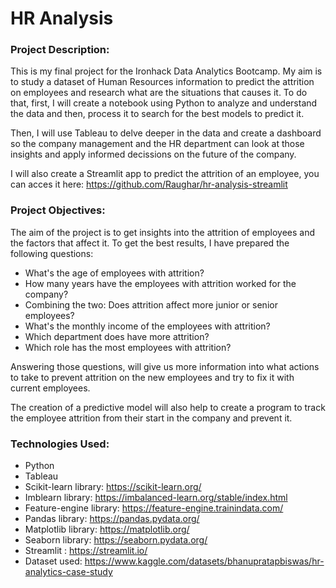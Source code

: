 # HR Analysis

### Project Description:
This is my final project for the Ironhack Data Analytics Bootcamp. My aim is to study a dataset of Human Resources information to predict the attrition on employees and research what are the situations that causes it. To do that, first, I will create a notebook using Python to analyze and understand the data and then, process it to search for the best models to predict it.

Then, I will use Tableau to delve deeper in the data and create a dashboard so the company management and the HR department can look at those insights and apply informed decissions on the future of the company.

I will also create a Streamlit app to predict the attrition of an employee, you can acces it here: https://github.com/Raughar/hr-analysis-streamlit

### Project Objectives:
The aim of the project is to get insights into the attrition of employees and the factors that affect it. To get the best results, I have prepared the following questions:

- What's the age of employees with attrition?
- How many years have the employees with attrition worked for the company?
- Combining the two: Does attrition affect more junior or senior employees?
- What's the monthly income of the employees with attrition?
- Which department does have more attrition?
- Which role has the most employees with attrition?

Answering those questions, will give us more information into what actions to take to prevent attrition on the new employees and try to fix it with current employees.

The creation of a predictive model will also help to create a program to track the employee attrition from their start in the company and prevent it.

### Technologies Used:
- Python
- Tableau
- Scikit-learn library: https://scikit-learn.org/
- Imblearn library: https://imbalanced-learn.org/stable/index.html
- Feature-engine library: https://feature-engine.trainindata.com/
- Pandas library: https://pandas.pydata.org/
- Matplotlib library: https://matplotlib.org/
- Seaborn library: https://seaborn.pydata.org/
- Streamlit : https://streamlit.io/
- Dataset used: https://www.kaggle.com/datasets/bhanupratapbiswas/hr-analytics-case-study
